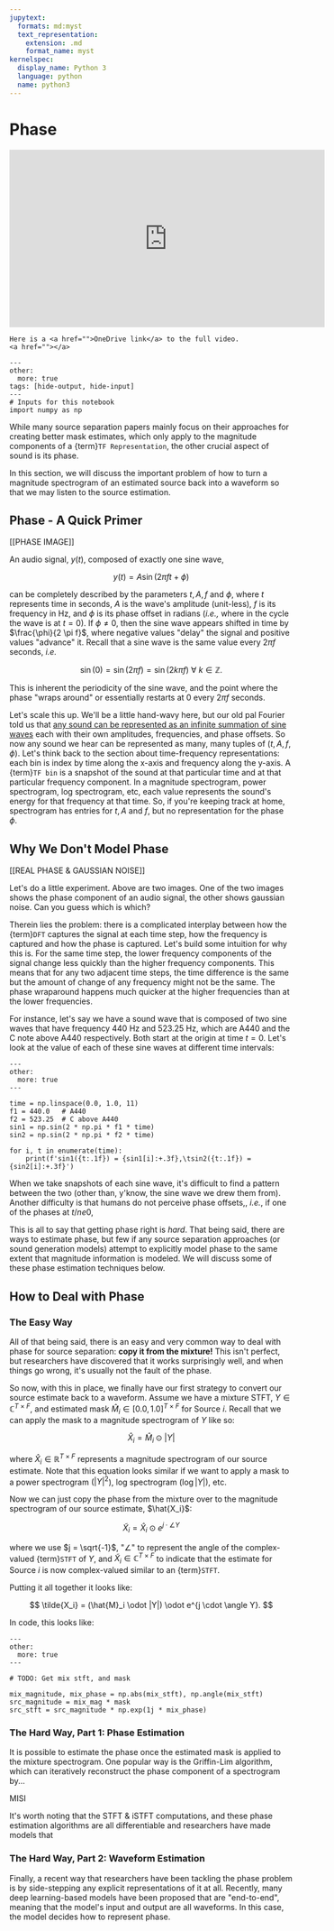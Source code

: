 ```yaml
---
jupytext:
  formats: md:myst
  text_representation:
    extension: .md
    format_name: myst
kernelspec:
  display_name: Python 3
  language: python
  name: python3
---
```


Phase
=====


<p align="center">
<iframe width="560" height="315" src="https://www.youtube.com/embed/FTQbiNvZqaY" frameborder="0" allow="accelerometer; autoplay; encrypted-media; gyroscope; picture-in-picture" allowfullscreen></iframe>
</p>

```{dropdown} Video not working?
Here is a <a href="">OneDrive link</a> to the full video.
<a href=""></a>
```

```{code-cell} ipython3
---
other:
  more: true
tags: [hide-output, hide-input]
---
# Inputs for this notebook
import numpy as np

```

While many source separation papers mainly focus on their approaches for creating
better mask estimates, which only apply to the magnitude components of a
{term}`TF Representation`, the other crucial aspect of sound is its phase.

In this section, we will discuss the important problem of how to turn a magnitude
spectrogram of an estimated source back into a waveform so that we may listen to
the source estimation.


## Phase - A Quick Primer

[[PHASE IMAGE]]

An audio signal, $y(t)$, composed of exactly one sine wave,

$$
y(t) = A \sin (2 \pi f t + \phi)
$$

can be completely described by the parameters $t, A, f$ and $\phi$, where
$t$ represents time in seconds, $A$ is the wave's amplitude (unit-less), $f$ is
its frequency in Hz, and $\phi$ is its phase offset in radians (_i.e.,_ where
in the cycle the wave is at $t=0$). If $\phi \ne 0$, then the sine wave appears
shifted in time by $\frac{\phi}{2 \pi f}$, where negative values "delay" the
signal and positive values "advance" it. Recall that a sine wave is the same
value every $2 \pi f$ seconds,
_i.e._

$$
\sin (0) = \sin(2 \pi f) = \sin(2k \pi f) ~ \forall ~ k \in \mathbb{Z}.
$$

This is inherent the periodicity of the sine wave, and the point where the phase
"wraps around" or essentially restarts at 0 every $2 \pi f$ seconds.

Let's scale this up. We'll be a little hand-wavy here, but our old pal Fourier
told us that
[any sound can be represented as an infinite summation of sine waves](https://en.wikipedia.org/wiki/Fourier_transform)
each with their own amplitudes, frequencies, and phase offsets. So now any sound
we hear can be represented as many, many tuples of $(t, A, f, \phi)$.
Let's think back
to the section about time-frequency representations: each bin is index by time
along the x-axis and frequency along the y-axis. A {term}`TF bin` is a snapshot
of the sound at that particular time and at that particular frequency component.
In a magnitude spectrogram, power spectrogram, log spectrogram, etc, each value
represents the sound's energy for that frequency at that time. So, if you're keeping
track at home, spectrogram has entries for $t, A$ and $f$, but no representation
for the phase $\phi$.

## Why We Don't Model Phase

[[REAL PHASE & GAUSSIAN NOISE]]

Let's do a little experiment. Above are two images. One of the two images shows
the phase component of an audio signal, the other shows gaussian noise. Can you
guess which is which?

Therein lies the problem: there is a complicated interplay between how the
{term}`DFT` captures the signal at each time step, how the frequency is captured
and how the phase is captured. Let's build some intuition for why this is.
For the same time step, the lower frequency components of the signal change less
quickly than the higher frequency components. This means that for any two adjacent
time steps, the time difference is the same but the amount of change of any frequency
might not be the same. The phase wraparound happens much quicker at the higher frequencies
than at the lower frequencies.

For instance, let's say we have a sound wave that is composed
of two sine waves that have frequency $440$ Hz and $523.25$ Hz, which are A440 and
the C note above A440 respectively. Both start at the origin at time $t = 0$.
Let's look at the value of each of these sine waves at different time intervals:

```{code-cell} ipython3
---
other:
  more: true
---

time = np.linspace(0.0, 1.0, 11)
f1 = 440.0   # A440
f2 = 523.25  # C above A440
sin1 = np.sin(2 * np.pi * f1 * time)
sin2 = np.sin(2 * np.pi * f2 * time)

for i, t in enumerate(time):
    print(f'sin1({t:.1f}) = {sin1[i]:+.3f},\tsin2({t:.1f}) = {sin2[i]:+.3f}')

```


When we take snapshots of each sine wave, it's difficult to find a pattern between
the two (other than, y'know, the sine wave we drew them from).
Another difficulty is that humans do not perceive phase offsets,, _i.e._,
if one of the phases at $t /ne 0$,

This is all to say that getting phase right is _hard_. That being said, there are ways
to estimate phase, but few if any source separation approaches
(or sound generation models) attempt to explicitly model phase to the same extent
that magnitude information is modeled. We will discuss some of these phase estimation
techniques below.

## How to Deal with Phase



### The Easy Way

All of that being said, there is an easy and very common way to deal with phase
for source separation: **copy it from the mixture!** This isn't perfect, but
researchers have discovered that it works surprisingly well, and when things go
wrong, it's usually not the fault of the phase.

So now, with this in place, we finally have our first strategy to convert our
source estimate back to a waveform. Assume we have a mixture STFT,
$Y \in \mathbb{C}^{T \times F}$, and estimated mask
$\hat{M}_i \in [0.0, 1.0]^{T \times F}$ for Source $i$.
Recall that we can apply the mask to a magnitude spectrogram of $Y$ like so:

$$
\hat{X}_i = \hat{M}_i \odot |Y|
$$

where $\hat{X}_i \in \mathbb{R}^{T \times F}$ represents a magnitude spectrogram of
our source estimate. Note that this equation looks similar if we want to apply
a mask to a power spectrogram ($|Y|^2$), log spectrogram ($\log |Y|$), etc.

Now we can just copy the phase from the mixture over to the magnitude spectrogram
of our source estimate, $\hat{X_i}$:

$$
\tilde{X}_i = \hat{X}_i \odot e^{j \cdot \angle Y}
$$

where we use $j = \sqrt{-1}$, "$\angle$" to represent the angle of the complex-valued
{term}`STFT` of $Y$, and $\tilde{X}_i \in \mathbb{C}^{T \times F}$ to indicate
that the estimate for Source $i$ is now complex-valued similar to an {term}`STFT`.

Putting it all together it looks like:

$$
\tilde{X_i} = (\hat{M}_i \odot |Y|) \odot e^{j \cdot \angle Y}.
$$

In code, this looks like:

```{code-cell} ipython3
---
other:
  more: true
---

# TODO: Get mix stft, and mask

mix_magnitude, mix_phase = np.abs(mix_stft), np.angle(mix_stft)
src_magnitude = mix_mag * mask
src_stft = src_magnitude * np.exp(1j * mix_phase)

```


### The Hard Way, Part 1: Phase Estimation

It is possible to estimate the phase once the estimated mask is applied to the
mixture spectrogram. One popular way is the Griffin-Lim algorithm, which can
iteratively reconstruct the phase component of a spectrogram by...

MISI

It's worth noting that the STFT & iSTFT computations, and these phase estimation
algorithms are all differentiable and researchers have made models that


### The Hard Way, Part 2:  Waveform Estimation

Finally, a recent way that researchers have been tackling the phase problem is
by side-stepping any explicit representations of it at all. Recently, many
deep learning-based models have been proposed that are "end-to-end", meaning that
the model's input and output are all waveforms. In this case, the model decides
how to represent phase.



[^fn1]: The amplitude, loudness, and energy of a sound are all calculated differently
 but still related. Here we will use "amplitude" as a stand-in for whichever one you
 choose.


